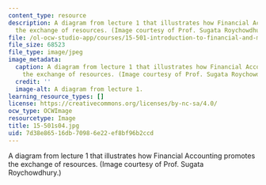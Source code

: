 ```yaml
---
content_type: resource
description: A diagram from lecture 1 that illustrates how Financial Accounting promotes
  the exchange of resources. (Image courtesy of Prof. Sugata Roychowdhury.)
file: /ol-ocw-studio-app/courses/15-501-introduction-to-financial-and-managerial-accounting-spring-2004/7d38e86516db70986e22ef8bf96b2ccd_15-501s04.jpg
file_size: 68523
file_type: image/jpeg
image_metadata:
  caption: A diagram from lecture 1 that illustrates how Financial Accounting promotes
    the exchange of resources. (Image courtesy of Prof. Sugata Roychowdhury.)
  credit: ''
  image-alt: A diagram from lecture 1.
learning_resource_types: []
license: https://creativecommons.org/licenses/by-nc-sa/4.0/
ocw_type: OCWImage
resourcetype: Image
title: 15-501s04.jpg
uid: 7d38e865-16db-7098-6e22-ef8bf96b2ccd
---
```

A diagram from lecture 1 that illustrates how Financial Accounting promotes the exchange of resources. (Image courtesy of Prof. Sugata Roychowdhury.)